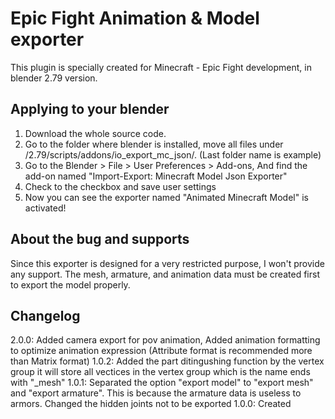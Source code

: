 # Epic Fight Animation & Model exporter

This plugin is specially created for Minecraft - Epic Fight development, in blender 2.79 version.

## Applying to your blender

1. Download the whole source code.
2. Go to the folder where blender is installed, move all files under /2.79/scripts/addons/io_export_mc_json/. (Last folder name is example)
3. Go to the Blender > File > User Preferences > Add-ons, And find the add-on named "Import-Export: Minecraft Model Json Exporter"
4. Check to the checkbox and save user settings
5. Now you can see the exporter named "Animated Minecraft Model" is activated!

## About the bug and supports

Since this exporter is designed for a very restricted purpose, I won't provide any support. The mesh, armature, and animation data must be created first to export the model properly.

## Changelog

2.0.0: Added camera export for pov animation, Added animation formatting to optimize animation expression (Attribute format is recommended more than Matrix format)
1.0.2: Added the part ditingushing function by the vertex group it will store all vectices in the vertex group which is the name ends with "_mesh"
1.0.1: Separated the option "export model" to "export mesh" and "export armature". This is because the armature data is useless to armors.
	Changed the hidden joints not to be exported
1.0.0: Created
